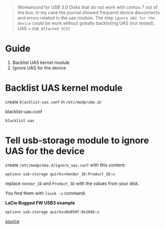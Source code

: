 > Workaround for USB 3.0 Disks that do not work with centos 7 out of the box. In my case the journal showed frequend device disconnects and errors related to the uas module.
> The step `ignore UAS for the device` could be work without gobally backlisting UAS (not tested).
> UAS = `USB Attached SCSI`

# Guide

1. Backlist UAS kernel module
2. Ignore UAS for the device

# Backlist UAS kernel module

create `blacklist-uas.conf` in `/etc/modprobe.d/`

blacklist-uas.conf
```
blacklist uas
```

# Tell usb-storage module to ignore UAS for the device
create `/etc/modprobe.d/ignore_uas.conf` with this content:

```
options usb-storage quirks=Vendor_ID:Product_ID:u
```

replace `Vendor_ID` and `Product_ID` with the values from your disk.

You find them with `lsusb -v` command.

**LaCie Rugged FW USB3 example**
```
options usb-storage quirks=0x059f:0x104b:u
```

[source](https://bbs.archlinux.org/viewtopic.php?pid=1428782#p1428782)